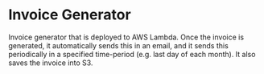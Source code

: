 # Invoice Generator

Invoice generator that is deployed to AWS Lambda.
Once the invoice is generated, it automatically sends this in an email, and it sends this periodically in a specified time-period (e.g. last day of each month).
It also saves the invoice into S3.
